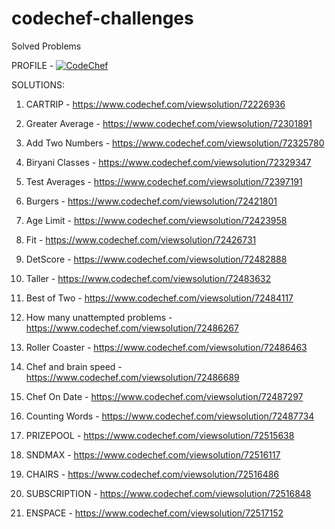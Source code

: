 # codechef-challenges
Solved Problems


PROFILE - [![CodeChef](https://img.shields.io/twitter/url?label=CodeChef&logo=CodeChef&style=social&url=https%3A%2F%2Fwww.codechef.com%2Fusers%2Fs_sutharsan_20)](https://www.codechef.com/users/s_sutharsan_20) 

SOLUTIONS:

1) CARTRIP - https://www.codechef.com/viewsolution/72226936

2) Greater Average - https://www.codechef.com/viewsolution/72301891

3) Add Two Numbers - https://www.codechef.com/viewsolution/72325780

4) Biryani Classes - https://www.codechef.com/viewsolution/72329347

5) Test Averages - https://www.codechef.com/viewsolution/72397191

6) Burgers - https://www.codechef.com/viewsolution/72421801

7) Age Limit - https://www.codechef.com/viewsolution/72423958

8) Fit - https://www.codechef.com/viewsolution/72426731

9) DetScore - https://www.codechef.com/viewsolution/72482888

10) Taller - https://www.codechef.com/viewsolution/72483632

11) Best of Two - https://www.codechef.com/viewsolution/72484117

12) How many unattempted problems - https://www.codechef.com/viewsolution/72486267

13) Roller Coaster - https://www.codechef.com/viewsolution/72486463

14) Chef and brain speed - https://www.codechef.com/viewsolution/72486689

15) Chef On Date - https://www.codechef.com/viewsolution/72487297

16) Counting Words - https://www.codechef.com/viewsolution/72487734

17) PRIZEPOOL - https://www.codechef.com/viewsolution/72515638

18) SNDMAX - https://www.codechef.com/viewsolution/72516117

19) CHAIRS - https://www.codechef.com/viewsolution/72516486

20) SUBSCRIPTION - https://www.codechef.com/viewsolution/72516848

21) ENSPACE - https://www.codechef.com/viewsolution/72517152

